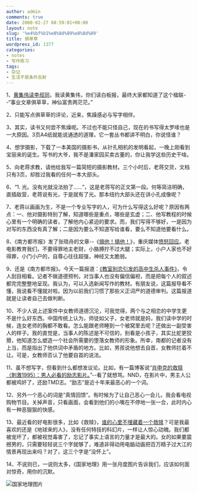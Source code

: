 ```yaml
---
author: admin
comments: true
date: 2008-02-27 08:59:01+00:00
layout: note
slug: '%e4%bf%b1%e8%8d%89%e8%8d%89'
title: 俱草草
wordpress_id: 1377
categories:
- notes
- 写作练习
tags:
- 杂记
- 生活不是条件反射
---
```


1、[黄集伟读李叔同](http://www.bullogger.com/blogs/huangjiwei/archives/123494.aspx)，我读黄集伟，你们读白板报，最终大家都知道了这个楹联--“事业文章俱草草，神仙富贵两茫茫。”

2、只能写点俱草草的评论，近来，焦躁感必与写字相伴。

3、其实，读书又何尝不焦燥呢。不过也不能只怪自己，现在的书写得太罗嗦也是一大原因。3页A4纸就能说通透的道理，它一套丛书都讲不明白，你说怪谁？

4、想学摄影，下载了一本美国的摄影书，从针孔相机的发明看起，一晚上刚看到宝丽来的诞生。写书的大爷，我不是潘家园买卖古董的，你让我学这些历史干啥。

5、向老蒋求教，请他给我写一篇简短的摄影教材。三个小时后，老蒋交货，文档只有3页，却胜过我看的任何一本大部头。

6、“1.	光。没有光就没法拍了……”，这是老蒋写的正文第一段。何等简洁明确，直插敌营，老蒋说有光，于是就有了光。那本纽约大部头还在讲小孔成像呢？

7、老蒋以画画为生，不是一个专业写字的人，可为什么写得这么好呢？原因有两点：一、他对摄影特别了解，知道哪些是重点，哪些是玄虚；二、他写教程的时候心里有一个明确的读者，了解他内心紧迫的要求。而，我们写得不够好，一是因为对写的东西没有真了解；二是因为要么不知道写给谁看，要么不知道他要看什么。

8、《南方都市报》发了张晓舟的文章--《[搞他！搞他！](http://www.chinanews.com.cn/ty/jdpl/news/2008/02-22/1171464.shtml)》，重庆媒体[愤怒回应](http://cq.qq.com/zt/2008/zxzepcq/index.htm)。老电影教育我们，不要得罪地主老财，小胳膊拧不过大腿；实际上，小户人家也不好得罪，小门小户的，自尊心往往超强，神经又太脆弱。

9、还是《南方都市报》。今天一篇报道：[《教室别恋引发的高中生杀人事件》](http://news.qq.com/a/20080227/000351.htm)，令人刮目相看。记者不做道德预判，对当事人也没有偏信偏袒，而是把每个人的叙述都完完整整地呈现。我认为，可以入选新闻写作的教材。有朋友说，这篇报导看不懂，我说看不懂就对啦。因为以前我们习惯了那些义正词严的道德审判。这篇报道就是让读者自己去做判断。

10、不少人说上述案件中女教师道德沉沦，可我觉得，两个与之相恋的中学生更不是什么好东西。中国传统上认为，师徒如父子，女老师就是妈，我们读中学的时候，连女老师的胸都不敢看。怎么能跟老师睡到一个被窝里去呢？还做出一副受害人的样子。我的直觉是，当事人的陈述是不可信的，别看是小孩子，其实比蛇更狡猾，他知道怎么塑造一个社会所需要的堕落女教师的形象。所幸，南都的记者没有上当，而是指出了他供词中矛盾的地方。比如，男孩说他想去自首，女教师拦着不让。可是，女教师否认了他要自首的说法。

11、虽不想写字，但看到什么都想发议论。比如，有一篇博客说“[肖申克的救赎（刺激1995）：男人必看的励志影片。](http://www.kbtt.cn/article.asp?id=571)”--看了就想骂。NND，在影片中，男主人公都被鸡奸了，还励TMD志。“励志”是近十年来最恶心的一个词。

12、另外一个恶心的词是“真情回馈”。有时候为了让自己恶心一会儿，我会看电视购物节目。关掉声音，只看画面，会看到他们的小嘴在不停地一张一合，此时内心有一种恶狠狠的快感。

13、最近看的好电影很多，比如《救赎》，[谁的心里不埋藏着一个救赎](http://liliptt324.blogcn.com/diary,14041357.shtml)？可是我最喜欢的还是《地球来的人》，没有任何特技的科幻片，一样让人惊心动魄。我们都被宠坏了，都被视觉毒害了，忘记了事实上语言的力量才是最大的。女的如果要震撼男的，只需要轻轻说三个字就够了，难道非得动用电脑动画把百万精子过大江的情景再现出来吗？对了，这三个字是“没怀上”。

14、不说则已，一说则太多，《国家地理》用一张月度图片告诉我们，应该如何面对惊奇，用你的沉默。

![国家地理图片](http://photo.yupoo.com/ctb.my/4393652898a3/medium/)
